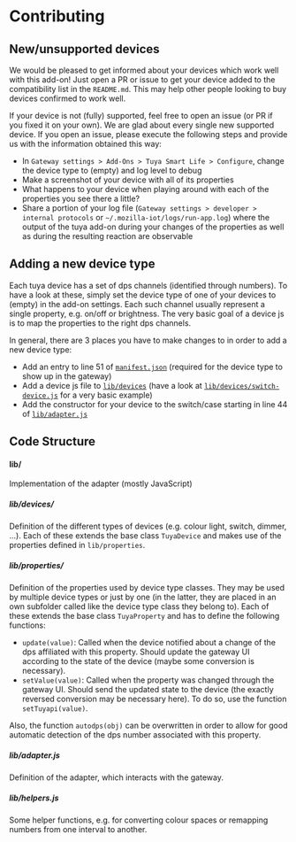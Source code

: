 # Contributing

## New/unsupported devices

We would be pleased to get informed about your devices which work well with this add-on! Just open a PR or issue to get your device added to the compatibility list in the `README.md`. This may help other people looking to buy devices confirmed to work well.

If your device is not (fully) supported, feel free to open an issue (or PR if you fixed it on your own). We are glad about every single new supported device.
If you open an issue, please execute the following steps and provide us with the information obtained this way:

- In `Gateway settings > Add-Ons > Tuya Smart Life > Configure`, change the device type to (empty) and log level to debug
- Make a screenshot of your device with all of its properties
- What happens to your device when playing around with each of the properties you see there a little?
- Share a portion of your log file (`Gateway settings > developer > internal protocols` or `~/.mozilla-iot/logs/run-app.log`) where the output of the tuya add-on during your changes of the properties as well as during the resulting reaction are observable

## Adding a new device type

Each tuya device has a set of dps channels (identified through numbers). To have a look at these, simply set the device type of one of your devices to (empty) in the add-on settings. Each such channel usually represent a single property, e.g. on/off or brightness. The very basic goal of a device js is to map the properties to the right dps channels.

In general, there are 3 places you have to make changes to in order to add a new device type: 

* Add an entry to line 51 of [`manifest.json`](https://github.com/Galveston01/tuya-adapter/blob/master/manifest.json) (required for the device type to show up in the gateway)
* Add a device js file to [`lib/devices`](https://github.com/Galveston01/tuya-adapter/tree/master/lib/devices) (have a look at [`lib/devices/switch-device.js`](https://github.com/Galveston01/tuya-adapter/blob/master/lib/devices/switch-device.js) for a very basic example)
* Add the constructor for your device to the switch/case starting in line 44 of [`lib/adapter.js`](https://github.com/Galveston01/tuya-adapter/blob/master/lib/adapter.js)

## Code Structure

#### lib/
Implementation of the adapter (mostly JavaScript)

##### lib/devices/
Definition of the different types of devices (e.g. colour light, switch, dimmer, ...). 
Each of these extends the base class `TuyaDevice` and makes use of the properties defined in `lib/properties`.

##### lib/properties/
Definition of the properties used by device type classes. They may be used by multiple device types or just by one (in the latter, they are placed in an own subfolder called like the device type class they belong to).
Each of these extends the base class `TuyaProperty` and has to define the following functions:

- `update(value)`: Called when the device notified about a change of the dps affiliated with this property. Should update the gateway UI according to the state of the device (maybe some conversion is necessary).
- `setValue(value)`: Called when the property was changed through the gateway UI. Should send the updated state to the device (the exactly reversed conversion may be necessary here). To do so, use the function `setTuyapi(value)`.

Also, the function `autodps(obj)` can be overwritten in order to allow for good automatic detection of the dps number associated with this property.

##### lib/adapter.js
Definition of the adapter, which interacts with the gateway.

##### lib/helpers.js
Some helper functions, e.g. for converting colour spaces or remapping numbers from one interval to another.
